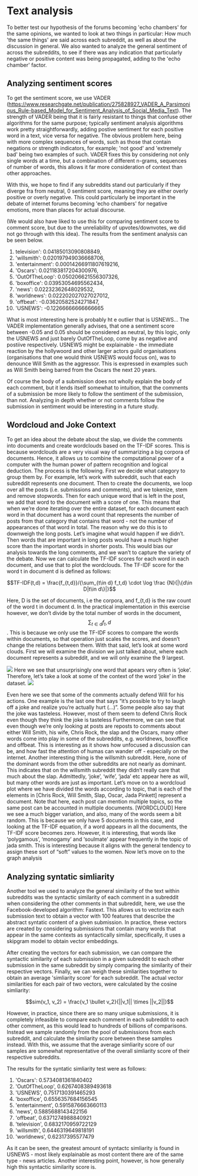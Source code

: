 # Text analysis

To better test our hypothesis of the forums becoming 'echo chambers' for the same opinions, we wanted to look at two things in particular: How much 'the same things' are said across each subreddit, as well as about the discussion in general. We also wanted to analyze the general sentiment of across the subreddits, to see if there was any indication that particularly negative or positive content was being propagated, adding to the 'echo chamber' factor.


## Analyzing sentiment scores

To get the sentiment score, we use VADER (https://www.researchgate.net/publication/275828927_VADER_A_Parsimonious_Rule-based_Model_for_Sentiment_Analysis_of_Social_Media_Text). The strength of VADER being that it is fairly resistant to things that confuse other algorithms for the same purpose; typically sentiment analysis algorithms work pretty straightforwardly, adding postive sentiment for each positive word in a text, vice versa for negative. The obvious problem here, being with more complex sequences of words, such as those that contain negations or strength indicators, for example; 'not good' and 'extremely bad' being two examples of such. VADER fixes this by considering not only single words at a time, but a combination of different n-grams, sequences of number of words, this allows it far more consideration of context than other approaches.

With this, we hope to find if any subreddits stand out particularly if they diverge fra from neutral, 0 sentiment score, meaning they are either overly positive or overly negative. This could particularly be important in the debate of internet forums becoming 'echo chambers' for negative emotions, more than places for actual discourse.

(We would also have liked to use this for comparing sentiment score to comment score, but due to the unreliability of upvotes/downvotes, we did not go through with this idea). The results from the sentiment analysis can be seen below.

1. television': 0.04185013090808849,
1.  'willsmith': 0.020197949036668706,
1.  'entertainment': 0.00014266911807619216,
1.  'Oscars': 0.021183817204300976,
1.  'OutOfTheLoop': 0.050206621556307326,
1.  'boxoffice': 0.03953054695562434,
1.  'news': 0.02232362648029532,
1. 'worldnews': 0.022202027027027012,
1. 'offbeat': -0.03620582524271847,
1.  'USNEWS': -0.12266666666666665

What is most interesting here is probably ht e outlier that is USNEWS... The VADER implementation generally advises, that one a sentiment score between -0.05 and 0.05 should be considered as neutral, by this logic, only the USNEWS and just barely OutOfTheLoop, come by as negative and postiive respectively. USNEWS might be explainable - the immediate reaction by the hollywoord and other larger actors guild organisations (organisations that one would think USNEWS would focus on), was to denounce Will Smith as the aggressor. This is expressed in examples such as Will Smith being barred from the Oscars the next 20 years.

Of course the body of a submission does not wholly explain the body of each comment, but it lends itself somewhat to intuition, that the comments of a submission be more likely to follow the sentiment of the submission, than not. Analyzing in depth whether or not comments follow the submission in sentiment would be interesting in a future study.


## Wordcloud and Joke Context

To get an idea about the debate about the slap, we divide the comments into documents and create wordclouds based on the TF-IDF scores. This is because wordclouds are a very visual way of summarizing a big corpora of documents. Hence, it allows us to combine the computational power of a computer with the human power of pattern recognition and logical deduction. The process is the following. First we decide what category to group them by. For example, let’s work with subreddit, such that each subreddit represents one document. Then to create the documents, we loop over all the posts (i.e. submissions and comments), and we tokenize, stem and remove stopwords. Then for each unique word that is left in the post, we add that word to the document with a score of one. This means that when we’re done iterating over the entire dataset, for each document each word in that document has a word count that represents the number of posts from that category that contains that word - not the number of appearances of that word in total. The reason why we do this is to downweigh the long posts. Let’s imagine what would happen if we didn’t. Then words that are important in long posts would have a much higher score than the important words in shorter posts. This would bias our analysis towards the long comments, and we wan’t to capture the variety of the debate. 
Now we can calculate the TF-IDF scores for each word in each document, and use that to plot the wordclouds. The TF-IDF score for the word t in document d is defined as follows:

$$TF-IDF(t,d) = \frac{f_{t,d}}/{\sum_{t\in d} f_t,d} \cdot \log \frac {N}{|\{d\in D|t\in d\}|}$$

Here, D is the set of documents, i.e the corpora, and f_{t,d} is the raw count of the word t in document d. In the practical implementation in this exercise however, we don’t divide by the total number of words in the document, $$\sum_{t\in d} f_t,d$$. This is because we only use the TF-IDF scores to compare the words within documents, so that operation just scales the scores, and doesn’t change the relations between them. 
With that said, let’s look at some word clouds. First we will examine the division we just talked about, where each document represents a subreddit, and we will only examine the 9 largest. 

![](/images/wordcloud_subreddit.png)
Here we see that unsurprisingly one word that apears very often is ‘joke’. Therefore, let’s take a look at some of the context of the word ‘joke’ in the dataset.
![](/images/wordcloud_topic.png)

Even here we see that some of the comments actually defend Will for his actions. One example is the last one that says “it’s possible to try to laugh off a joke and realize you’re actually hurt (...)”. Some people also say that the joke was tasteless. However, most of them seem to defend Chris Rock even though they think the joke is tasteless
Furthermore, we can see that even though we’re only looking at posts are reposts to comments about either Will Smith, his wife, Chris Rock, the slap and the Oscars, many other words come into play in some of the subreddits, e.g. worldnews, boxoffice and offbeat. This is interesting as it shows how unfocused a discussion can be, and how fast the attention of humas can wander off - especially on the internet. Another interesting thing is the willsmith subreddit. Here, none of the dominant words from the other subreddits are not nearly as dominant. This indicates that on the willsmith subreddit they didn’t really care that much about the slap. Admittedly, ‘joke’, ‘wife’, ‘jada’ etc appear here as will, but many other words are just as important.
Let’s move on to a wordcloud plot where we have divided the words according to topic, that is each of the elements in [Chris Rock, Will Smith, Slap, Oscar, Jada Pinkett] represent a document. Note that here, each post can mention multiple topics, so the same post can be accounted in multiple documents.
[WORDCLOUD]
Here we see a much bigger variation, and also, many of the words seem a bit random. This is because we only have 5 documents in this case, and looking at the TF-IDF equation, if a word appears in all the documents, the TF-IDF score becomes zero. However, it is interesting, that words like ‘polygamous’, ‘monogamy’ and ‘soulmate’ appear frequently in the topic of jada smith. This is interesting because it aligns with the general tendency to assign these sort of “soft” values to the women.
Now let’s move on to the graph analysis


## Analyzing syntatic simliarity

Another tool we used to analyze the general similarity of the text within subreddits was the syntactic similarity of each comment in a subreddit when considering the other comments in that subreddit, here, we use the Facebook-developed algorithm: Fastext. This allows us to vectorize each submission text to obtain a vector with 100 features that describe the abstract syntatic content of a given submission. In practice, these vectors are created by considering submissions that contain many words that appear in the same contexts as syntactically similar, specifically, it uses a skipgram model to obtain vector embeddings.

After creating the vectors for each submission, we can compare the syntactic similarity of each submission in a given subreddit to each other submission in the same subreddit by simply comparing the similarity of their respective vectors. Finally, we can weigh these simliarities together to obtain an average 'simliarity score' for each subreddit. The actual vector similarities for each pair of two vectors, were calculated by the cosine simliarity:

$$sim(v_1, v_2) = \frac{v_1 \bullet v_2}{||v_1|| \times ||v_2||}$$

However, in practice, since there are so many unique submissions, it is completely infeasible to compare each comment in each subreddit to each other comment, as this would lead to hundreds of billions of comparisons. Instead we sample randomly from the pool of submissions from each subreddit, and calculate the simliarity score between these samples instead. With this, we assume that the average simliarity score of our samples are somewhat representative of the overall simliarity score of their respective subreddits.

The results for the syntatic simliarity test were as follows:

1. 'Oscars': 0.5734081361840402
1. 'OutOfTheLoop', 0.6267408389493618
1. 'USNEWS', 0.7517130391465293
1. 'boxoffice', 0.6556357684156545
1. 'entertainment', 0.5915876663660113
1. 'news', 0.5885688143422156
1. 'offbeat', 0.6371274988840921
1. 'television', 0.6832170959722129
1. 'willsmith', 0.6446319649818191
1. 'worldnews', 0.62317395577479

As it can be seen, the greatest amount of syntactc simliarity is found in USNEWS - most likely explainable as most content there are of the same type - news articles. Another interesting point, however, is how generally high this syntactic similarity score is. 

